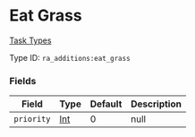 # Eat Grass
[Task Types](../task_types_types.md)

Type ID: `ra_additions:eat_grass`
### Fields
Field | Type | Default | Description
------|------|---------|-------------
`priority` | [Int](../data_types/int.md) | 0 | null

